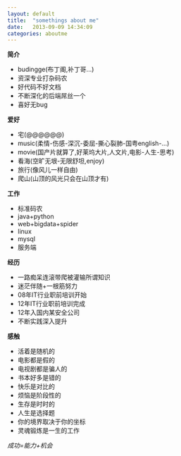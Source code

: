 ```yaml
---
layout: default
title:  "somethings about me"
date:   2013-09-09 14:34:09
categories: aboutme
---
```


**简介**

+ budingge(布丁阁,补丁哥...)
+ 资深专业打杂码农
+ 好代码不好文档
+ 不断深化的后端屌丝一个
+ 喜好无bug

**爱好**

+ 宅(@@@@@@)
+ music(柔情-伤感-深沉-委屈-撕心裂肺-国粤english-...)
+ movie(国产片就算了,好莱坞大片,人文片,电影-人生-思考)
+ 看海(空旷无垠-无限舒坦,enjoy)
+ 旅行(像风儿一样自由)
+ 爬山(山顶的风光只会在山顶才有)


**工作**

+ 标准码农
+ java+python
+ web+bigdata+spider
+ linux
+ mysql
+ 服务端

**经历**

+ 一路痴呆连滚带爬被灌输所谓知识
+ 迷茫伴随+一根筋努力
+ 08年IT行业职前培训开始
+ 12年IT行业职前培训完成
+ 12年入国内某安全公司
+ 不断实践深入提升

**感触**

+ 活着是随机的
+ 电影都是假的
+ 电视剧都是骗人的
+ 书本好多是错的
+ 快乐是对比的
+ 烦恼是阶段性的
+ 生存是时时的
+ 人生是选择题
+ 你的境界取决于你的坐标
+ 灵魂锻炼是一生的工作



*成功=能力+机会*



